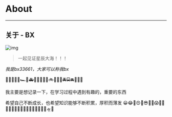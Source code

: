 <meta name="referrer" content="no-referrer">

# About

---

## 关于 - BX

![img](https://gitee.com/bx33661/image/raw/master/path/default8.jpg)

> 一起见证星辰大海！！！

*我是bx33661，大家可以称我bx*

🚗🚕🚙🚌🚎🏎️🚓🚑🚒🚐🚚🚛🚜🚲🛴🛵🚨🚔🚍🚘🚖🚡🚠

我主要是想记录一下，在学习过程中遇到有趣的，重要的东西

希望自己不断成长，也希望知识能够不断积累，厚积而薄发
😀😂🤣😍🥰😎🤔🤯😱🥳🎉🎂🍰🍕🍔🍟🍗🍦🍩🍫🍺🍷🍹🍾🚀🛸🚁